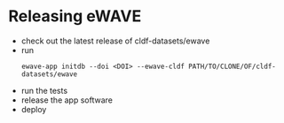 # Releasing eWAVE

- check out the latest release of cldf-datasets/ewave
- run
  ```shell script
  ewave-app initdb --doi <DOI> --ewave-cldf PATH/TO/CLONE/OF/cldf-datasets/ewave
  ```
- run the tests
- release the app software
- deploy

